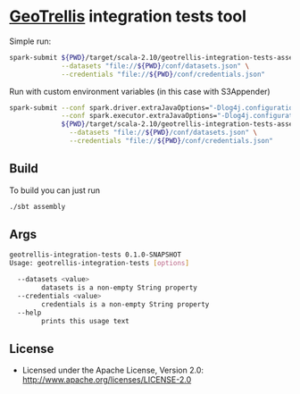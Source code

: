 # [GeoTrellis](github.com/geotrellis/geotrellis) integration tests tool

Simple run:

```bash
spark-submit ${PWD}/target/scala-2.10/geotrellis-integration-tests-assembly-0.1.1-SNAPSHOT.jar \
             --datasets "file://${PWD}/conf/datasets.json" \
             --credentials "file://${PWD}/conf/credentials.json"
```

Run with custom environment variables (in this case with S3Appender)

```bash
spark-submit --conf spark.driver.extraJavaOptions="-Dlog4j.configuration=file://${PWD}/conf/log4j.properties" \
             --conf spark.executor.extraJavaOptions="-Dlog4j.configuration=file://${PWD}/conf/log4j.properties" \
             ${PWD}/target/scala-2.10/geotrellis-integration-tests-assembly-0.1.1-SNAPSHOT.jar \
               --datasets "file://${PWD}/conf/datasets.json" \
               --credentials "file://${PWD}/conf/credentials.json"
```

## Build

To build you can just run 

```bash
./sbt assembly
```

## Args

```bash
geotrellis-integration-tests 0.1.0-SNAPSHOT
Usage: geotrellis-integration-tests [options]

  --datasets <value>
        datasets is a non-empty String property
  --credentials <value>
        credentials is a non-empty String property
  --help
        prints this usage text
```

## License

* Licensed under the Apache License, Version 2.0: http://www.apache.org/licenses/LICENSE-2.0
